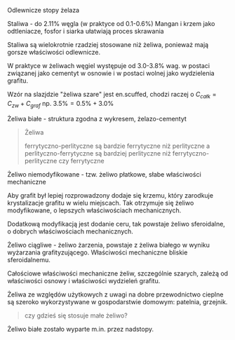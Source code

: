 Odlewnicze stopy żelaza

Staliwa - do 2.11% węgla (w praktyce od 0.1-0.6%)
Mangan i krzem jako odtleniacze, fosfor i siarka ułatwiają proces skrawania

Staliwa są wielokrotnie rzadziej stosowane niż żeliwa, ponieważ mają gorsze właściwości odlewnicze.

W praktyce w żeliwach węgiel występuje od 3.0-3.8% wag.  w postaci związanej jako cementyt w osnowie i w postaci wolnej jako wydzielenia grafitu.

Wzór na slazjdzie "żeliwa szare" jest en.scuffed, chodzi raczej o $C_{całk}=C_{zw}+C_{graf}$ np. $3.5\%=0.5\%+3.0\%$

Żeliwa białe - struktura zgodna z wykresem, żelazo-cementyt

> Żeliwa
> 
> ferrytyczno-perlityczne
> są bardzie ferrytyczne 
> niż perlityczne
> a perlityczno-ferrytyczne
> są bardziej perlityczne
> niż ferrytyczno-perlityczne
> czy ferrytyczne

Żeliwo niemodyfikowane - tzw. żeliwo płatkowe, słabe właściwości mechaniczne

Aby grafit był lepiej rozprowadzony dodaje się krzemu, który zarodkuje krystalizacje grafitu w wielu miejscach. Tak otrzymuje się żeliwo modyfikowane, o lepszych właściwościach mechanicznych.

Dodatkową modyfikacją jest dodanie ceru, tak powstaje żeliwo sferoidalne, o dobrych właściwościach mechanicznych.

Żeliwo ciągliwe - żeliwo żarzenia, powstaje z żeliwa białego w wyniku wyżarzania grafityzującego. Właściwości mechaniczne bliskie sferoidalnemu.

Całościowe właściwości mechaniczne żeliw, szczególnie szarych, zależą od właściwości osnowy i właściwości wydzieleń grafitu. 

Żeliwa ze względów użytkowych z uwagi na dobre przewodnictwo cieplne są szeroko wykorzystywane w gospodarstwie domowym: patelnia, grzejnik.

> czy gdzieś się stosuje małe żeliwo?

Żeliwo białe zostało wyparte m.in. przez nadstopy.

